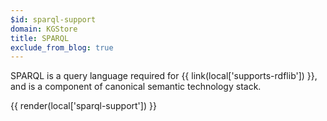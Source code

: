 ```yaml
---
$id: sparql-support
domain: KGStore
title: SPARQL
exclude_from_blog: true
---
```


SPARQL is a query language required for {{ link(local['supports-rdflib']) }}, and is a component of canonical semantic technology stack.

{{ render(local['sparql-support']) }}
